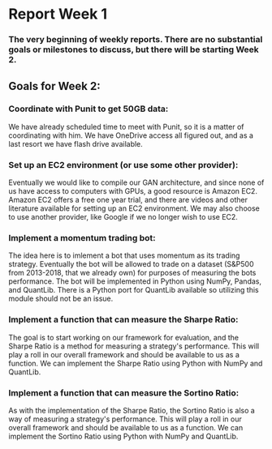 # Report Week 1

### The very beginning of weekly reports. There are no substantial goals or milestones to discuss, but there will be starting Week 2.


## Goals for Week 2:

### Coordinate with Punit to get 50GB data:
We have already scheduled time to meet with Punit, so it is a matter of coordinating with him. We have OneDrive access all figured out, and as a last resort we have flash drive available.

### Set up an EC2 environment (or use some other provider):
Eventually we would like to compile our GAN architecture, and since none of us have access to computers with GPUs, a good resource is Amazon EC2. Amazon EC2 offers a free one year trial, and there are videos and other literature available for setting up an EC2 environment. We may also choose to use another provider, like Google if we no longer wish to use EC2.

### Implement a momentum trading bot:
The idea here is to imlement a bot that uses momentum as its trading strategy. Eventually the bot will be allowed to trade on a dataset (S&P500 from 2013-2018, that we already own) for purposes of measuring the bots performance. The bot will be implemented in Python using NumPy, Pandas, and QuantLib. There is a Python port for QuantLib available so utilizing this module should not be an issue. 

### Implement a function that can measure the Sharpe Ratio:
The goal is to start working on our framework for evaluation, and the Sharpe Ratio is a method for measuring a strategy's performance. This will play a roll in our overall framework and should be available to us as a function. We can implement the Sharpe Ratio using Python with NumPy and QuantLib. 

### Implement a function that can measure the Sortino Ratio:
As with the implementation of the Sharpe Ratio, the Sortino Ratio is also a way of measuring a strategy's performance. This will play a roll in our overall framework and should be available to us as a function. We can implement the Sortino Ratio using Python with NumPy and QuantLib. 




